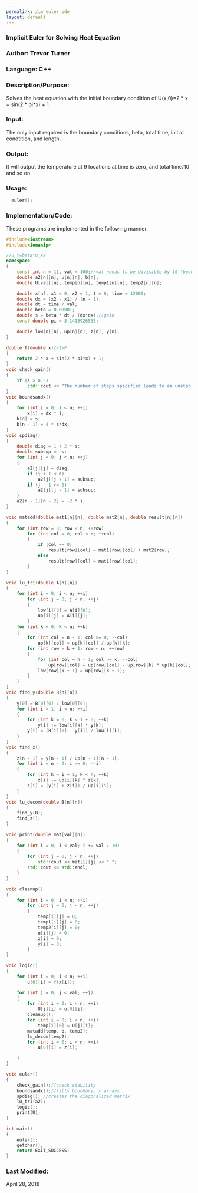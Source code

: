 ```yaml
---
permalink: /im_euler_pde
layout: default
---
```


### Implicit Euler for Solving Heat Equation
### Author: Trevor Turner
### Language: C++

### Description/Purpose: 
Solves the heat equation with the initial boundary condition of U(x,0)=2 * x + sin(2 * pi*x) + 1. 

### Input:
The only input required is the boundary conditions, beta, total time, initial condtition, and length.

### Output: 
It will output the temperature at 9 locations at time is zero, and total time/10 and so on.

### Usage:

```c++
  euler();
```

### Implementation/Code:
These programs are implemented in the following manner. 

```c++
#include<iostream>
#include<iomanip>

//u_t=beta*u_xx
namespace
{
	const int n = 11, val = 100;//val needs to be divisible by 10 (bookkeeping purposes)
	double a2[n][n], u[n][n], b[n];
	double U[val][n], temp[n][n], temp1[n][n], temp2[n][n];

	double x[n], x1 = 0, x2 = 1, t = 0, time = 12000;
	double dx = (x2 - x1) / (n - 1);
	double dt = time / val;
	double beta = 0.00001;
	double s = beta * dt / (dx*dx);//gain
	const double pi = 3.1415926535;

	double low[n][n], up[n][n], z[n], y[n];
}

double f(double x)//IVP
{
	return 2 * x + sin(2 * pi*x) + 1;
}
void check_gain()
{
	if (s > 0.5)
		std::cout << "The number of steps specified leads to an unstable solution" << std::endl;
}
void boundsandx()
{
	for (int i = 0; i < n; ++i)
		x[i] = dx * i;
	b[0] = s;
	b[n - 1] = 4 * s*dx;
}
void spdiag()
{
	double diag = 1 + 2 * s;
	double subsup = -s;
	for (int j = 0; j < n; ++j)
	{
		a2[j][j] = diag;
		if (j + 1 < n)
			a2[j][j + 1] = subsup;
		if (j - 1 >= 0)
			a2[j][j - 1] = subsup;
	}
	a2[n - 1][n - 2] = -2 * s;
}

void matadd(double mat1[n][n], double mat2[n], double result[n][n])
{
	for (int row = 0; row < n; ++row)
		for (int col = 0; col < n; ++col)
		{
			if (col == 0)
				result[row][col] = mat1[row][col] + mat2[row];
			else
				result[row][col] = mat1[row][col];
		}
}

void lu_tri(double A[n][n])
{
	for (int i = 0; i < n; ++i)
		for (int j = 0; j < n; ++j)
		{
			low[i][0] = A[i][0];
			up[i][j] = A[i][j];
		}
	for (int k = 0; k < n; ++k)
	{
		for (int col = n - 1; col >= 0; --col)
			up[k][col] = up[k][col] / up[k][k];
		for (int row = k + 1; row < n; ++row)
		{
			for (int col = n - 1; col >= k; --col)
				up[row][col] = up[row][col] - up[row][k] * up[k][col];
			low[row][k + 1] = up[row][k + 1];
		}
	}
}
void find_y(double B[n][n])
{
	y[0] = B[0][0] / low[0][0];
	for (int i = 1; i < n; ++i)
	{
		for (int k = 0; k < i + 0; ++k)
			y[i] += low[i][k] * y[k];
		y[i] = (B[i][0] - y[i]) / low[i][i];
	}
}
void find_z()
{
	z[n - 1] = y[n - 1] / up[n - 1][n - 1];
	for (int i = n - 2; i >= 0; --i)
	{
		for (int k = i + 1; k < n; ++k)
			z[i] -= up[i][k] * z[k];
		z[i] = (y[i] + z[i]) / up[i][i];
	}
}
void lu_decom(double B[n][n])
{
	find_y(B);
	find_z();
}

void print(double mat[val][n])
{
	for (int i = 0; i < val; i += val / 10)
	{
		for (int j = 0; j < n; ++j)
			std::cout << mat[i][j] << " ";
		std::cout << std::endl;
	}
}

void cleanup()
{
	for (int i = 0; i < n; ++i)
		for (int j = 0; j < n; ++j)
		{
			temp[i][j] = 0;
			temp1[i][j] = 0;
			temp2[i][j] = 0;
			u[i][j] = 0;
			z[i] = 0;
			y[i] = 0;
		}
}

void logic()
{
	for (int i = 0; i < n; ++i)
		u[0][i] = f(x[i]);

	for (int j = 0; j < val; ++j)
	{
		for (int i = 0; i < n; ++i)
			U[j][i] = u[0][i];
		cleanup();
		for (int i = 0; i < n; ++i)
			temp[i][0] = U[j][i];
		matadd(temp, b, temp2);
		lu_decom(temp2);
		for (int i = 0; i < n; ++i)
			u[0][i] = z[i];

	}
}

void euler()
{
	check_gain();//check stability
	boundsandx();//fills boundary, x arrays
	spdiag(); //creates the diagonalized matrix
	lu_tri(a2);
	logic();
	print(U);
}

int main()
{
	euler();
	getchar();
	return EXIT_SUCCESS;
}
```

### Last Modified:
April 28, 2018
